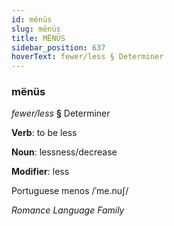 ```yaml
---
id: mënüs
slug: mënüs
title: MËNÜS
sidebar_position: 637
hoverText: fewer/less § Determiner
---
```


### mënüs

*fewer/less* **§** Determiner

**Verb**: to be less

**Noun**: lessness/decrease

**Modifier**: less

Portuguese menos /ˈme.nuʃ/

*Romance Language Family*